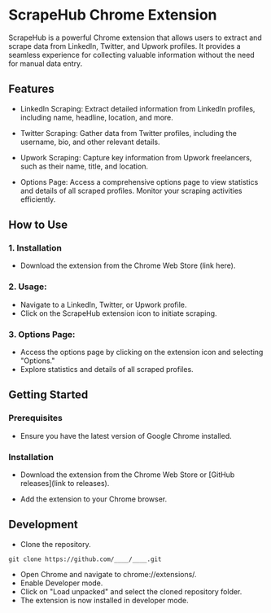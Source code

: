 # ScrapeHub Chrome Extension

ScrapeHub is a powerful Chrome extension that allows users to extract and scrape data from LinkedIn, Twitter, and Upwork profiles. It provides a seamless experience for collecting valuable information without the need for manual data entry.

## Features

- LinkedIn Scraping: Extract detailed information from LinkedIn profiles, including name, headline, location, and more.

- Twitter Scraping: Gather data from Twitter profiles, including the username, bio, and other relevant details.

- Upwork Scraping: Capture key information from Upwork freelancers, such as their name, title, and location.

- Options Page: Access a comprehensive options page to view statistics and details of all scraped profiles. Monitor your scraping activities efficiently.

## How to Use

### 1. Installation

- Download the extension from the Chrome Web Store (link here).

### 2. Usage:

- Navigate to a LinkedIn, Twitter, or Upwork profile.
- Click on the ScrapeHub extension icon to initiate scraping.

### 3. Options Page:

- Access the options page by clicking on the extension icon and selecting "Options."
- Explore statistics and details of all scraped profiles.

## Getting Started

### Prerequisites

- Ensure you have the latest version of Google Chrome installed.

### Installation

- Download the extension from the Chrome Web Store or [GitHub releases](link to releases).

- Add the extension to your Chrome browser.

## Development

- Clone the repository.

```
git clone https://github.com/____/____.git

```

- Open Chrome and navigate to chrome://extensions/.
- Enable Developer mode.
- Click on "Load unpacked" and select the cloned repository folder.
- The extension is now installed in developer mode.
